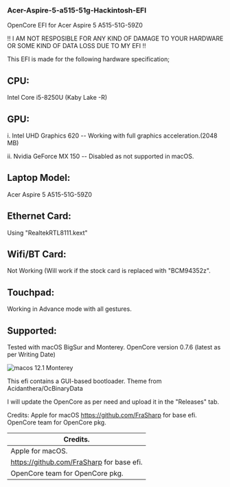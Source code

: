### Acer-Aspire-5-a515-51g-Hackintosh-EFI
OpenCore EFI for Acer Aspire 5 A515-51G-59Z0

!! I AM NOT RESPOSIBLE FOR ANY KIND OF DAMAGE TO YOUR HARDWARE OR SOME KIND OF DATA LOSS DUE TO MY EFI !!

This EFI is made for the following hardware specification;

## CPU:
Intel Core i5-8250U (Kaby Lake -R)
## GPU: 
i. Intel UHD Graphics 620 -- Working with full graphics acceleration.(2048 MB)

ii. Nvidia GeForce MX 150 -- Disabled as not supported in macOS. 
## Laptop Model: 
Acer Aspire 5 A515-51G-59Z0
## Ethernet Card: 
Using "RealtekRTL8111.kext"
## Wifi/BT Card: 
Not Working (Will work if the stock card is replaced with "BCM94352z". 
## Touchpad: 
Working in Advance mode with all gestures. 








## Supported:
Tested with macOS BigSur and Monterey. 
OpenCore version 0.7.6 (latest as per Writing Date)


![macos 12.1 Monterey](https://user-images.githubusercontent.com/80771042/147864632-846e801c-2383-4861-a347-c1e1dad55891.png)


This efi contains a GUI-based bootloader.
Theme from Acidanthera/OcBinaryData


I will update the OpenCore as per need and upload it in the "Releases" tab. 

Credits:
Apple for macOS
https://github.com/FraSharp for base efi.
OpenCore team for OpenCore pkg. 

| Credits.                                        
| -------------                                   
| Apple for macOS.                                
| https://github.com/FraSharp for base efi.      
| OpenCore team for OpenCore pkg. 
